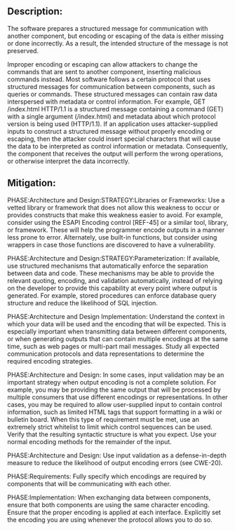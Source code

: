 ## Description:

The software prepares a structured message for communication with another component, but encoding or escaping of the data is either missing or done incorrectly. As a result, the intended structure of the message is not preserved.

Improper encoding or escaping can allow attackers to change the commands that are sent to another component, inserting malicious commands instead. Most software follows a certain protocol that uses structured messages for communication between components, such as queries or commands. These structured messages can contain raw data interspersed with metadata or control information. For example, GET /index.html HTTP/1.1 is a structured message containing a command (GET) with a single argument (/index.html) and metadata about which protocol version is being used (HTTP/1.1). If an application uses attacker-supplied inputs to construct a structured message without properly encoding or escaping, then the attacker could insert special characters that will cause the data to be interpreted as control information or metadata. Consequently, the component that receives the output will perform the wrong operations, or otherwise interpret the data incorrectly.

## Mitigation:


PHASE:Architecture and Design:STRATEGY:Libraries or Frameworks:
Use a vetted library or framework that does not allow this weakness to occur or provides constructs that make this weakness easier to avoid. For example, consider using the ESAPI Encoding control [REF-45] or a similar tool, library, or framework. These will help the programmer encode outputs in a manner less prone to error. Alternately, use built-in functions, but consider using wrappers in case those functions are discovered to have a vulnerability.

PHASE:Architecture and Design:STRATEGY:Parameterization:
If available, use structured mechanisms that automatically enforce the separation between data and code. These mechanisms may be able to provide the relevant quoting, encoding, and validation automatically, instead of relying on the developer to provide this capability at every point where output is generated. For example, stored procedures can enforce database query structure and reduce the likelihood of SQL injection.

PHASE:Architecture and Design Implementation:
Understand the context in which your data will be used and the encoding that will be expected. This is especially important when transmitting data between different components, or when generating outputs that can contain multiple encodings at the same time, such as web pages or multi-part mail messages. Study all expected communication protocols and data representations to determine the required encoding strategies.

PHASE:Architecture and Design:
In some cases, input validation may be an important strategy when output encoding is not a complete solution. For example, you may be providing the same output that will be processed by multiple consumers that use different encodings or representations. In other cases, you may be required to allow user-supplied input to contain control information, such as limited HTML tags that support formatting in a wiki or bulletin board. When this type of requirement must be met, use an extremely strict whitelist to limit which control sequences can be used. Verify that the resulting syntactic structure is what you expect. Use your normal encoding methods for the remainder of the input.

PHASE:Architecture and Design:
Use input validation as a defense-in-depth measure to reduce the likelihood of output encoding errors (see CWE-20).

PHASE:Requirements:
Fully specify which encodings are required by components that will be communicating with each other.

PHASE:Implementation:
When exchanging data between components, ensure that both components are using the same character encoding. Ensure that the proper encoding is applied at each interface. Explicitly set the encoding you are using whenever the protocol allows you to do so.

